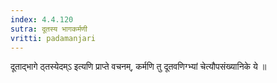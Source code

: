 ```yaml
---
index: 4.4.120
sutra: दूतस्य भागकर्मणी
vritti: padamanjari
---
```


 दूताद्भागे ठ्तस्येदम्ऽ इत्यणि प्राप्ते वचनम्, कर्मणि तु दूतवणिग्भ्यां चेत्यौपसंख्यानिके ये ॥
